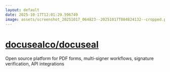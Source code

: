 ```yaml
---
layout: default
date: 2025-10-17T12:01:29.596749
image: assets/screenshot_20251017_064823--20251017T084824132--cropped.png
---
```


# [docusealco/docuseal](https://github.com/docusealco/docuseal/)

Open source platform for PDF forms, multi-signer workflows, signature verification, API integrations

